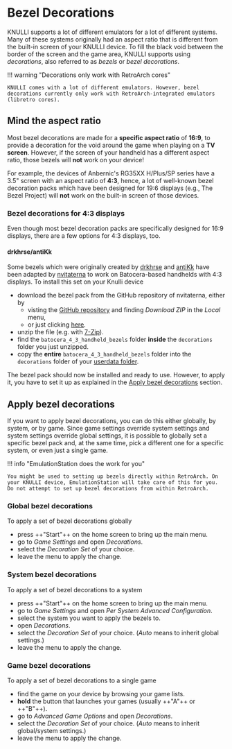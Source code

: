 # Bezel Decorations

KNULLI supports a lot of different emulators for a lot of different systems. Many of these systems originally had an aspect ratio that is different from the built-in screen of your KNULLI device. To fill the black void between the border of the screen and the game area, KNULLI supports using *decorations*, also referred to as *bezels* or *bezel decorations*.

!!! warning "Decorations only work with RetroArch cores"

    KNULLI comes with a lot of different emulators. However, bezel decorations currently only work with RetroArch-integrated emulators (libretro cores).

## Mind the aspect ratio

Most bezel decorations are made for a **specific aspect ratio** of **16:9**, to provide a decoration for the void around the game when playing on a **TV screen**. However, if the screen of your handheld has a different aspect ratio, those bezels will **not** work on your device!
    
For example, the devices of Anbernic's RG35XX H/Plus/SP series have a 3.5" screen with an aspect ratio of **4:3**, hence, a lot of well-known bezel decoration packs which have been designed for 19:6 displays (e.g., The Bezel Project) will **not** work on the built-in screen of those devices.

### Bezel decorations for 4:3 displays

Even though most bezel decoration packs are specifically designed for 16:9 displays, there are a few options for 4:3 displays, too.

#### drkhrse/antiKk

Some bezels which were originally created by [drkhrse](https://github.com/drkhrse) and [antiKk](https://github.com/antiKk) have been adapted by [nvitaterna](https://github.com/nvitaterna) to work on Batocera-based handhelds with 4:3 displays. To install this set on your Knulli device

* download the bezel pack from the GitHub repository of nvitaterna, either by
    * visting the [GitHub repository](https://github.com/nvitaterna/batocera_4_3_handheld_bezels) and finding *Download ZIP* in the *Local* menu,
    * or just clicking [here](https://github.com/nvitaterna/batocera_4_3_handheld_bezels/archive/refs/heads/main.zip).
* unzip the file (e.g. with [7-Zip](https://7-zip.org/)).
* find the `batocera_4_3_handheld_bezels` folder **inside** the `decorations` folder you just unzipped.
* copy the **entire** `batocera_4_3_handheld_bezels` folder into the `decorations` folder of your  [userdata folder](../../play/add-games/game-storage).

The bezel pack should now be installed and ready to use. However, to apply it, you have to set it up as explained in the [Apply bezel decorations](#apply-bezel-decorations) section.

## Apply bezel decorations

If you want to apply bezel decorations, you can do this either globally, by system, or by game. Since game settings override system settings and system settings override global settings, it is possible to globally set a specific bezel pack and, at the same time, pick a different one for a specific system, or even just a single game.

!!! info "EmulationStation does the work for you"

    You might be used to setting up bezels directly within RetroArch. On your KNULLI device, EmulationStation will take care of this for you. Do not attempt to set up bezel decorations from within RetroArch.

### Global bezel decorations

To apply a set of bezel decorations globally

* press ++"Start"++ on the home screen to bring up the main menu.
* go to *Game Settings* and open *Decorations*.
* select the *Decoration Set* of your choice.
* leave the menu to apply the change.

### System bezel decorations

To apply a set of bezel decorations to a system

* press ++"Start"++ on the home screen to bring up the main menu.
* go to *Game Settings* and open *Per System Advanced Configuration*.
* select the system you want to apply the bezels to.
* open *Decorations*.
* select the *Decoration Set* of your choice. (*Auto* means to inherit global settings.)
* leave the menu to apply the change.

### Game bezel decorations

To apply a set of bezel decorations to a single game

* find the game on your device by browsing your game lists.
* **hold** the button that launches your games (usually ++"A"++ or ++"B"++).
* go to *Advanced Game Options* and open *Decorations*.
* select the *Decoration Set* of your choice. (*Auto* means to inherit global/system settings.)
* leave the menu to apply the change.
